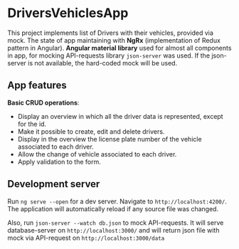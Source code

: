 # DriversVehiclesApp

This project implements list of Drivers with their vehicles, provided via mock. The state of app maintaining with **NgRx** (implementation of Redux pattern in Angular). **Angular material library** used for almost all components in app, for mocking API-requests library `json-server` was used. If the json-server is not available, the hard-coded mock will be used.

## App features

**Basic CRUD operations**:
+ Display an overview in which all the driver data is represented, except for the id.
+ Make it possible to create, edit and delete drivers.
+ Display in the overview the license plate number of the vehicle associated
to each driver.
+ Allow the change of vehicle associated to each driver.
+ Apply validation to the form.

## Development server

Run `ng serve --open` for a dev server. Navigate to `http://localhost:4200/`. The application will automatically reload if any source file was changed.

Also, run `json-server --watch db.json` to mock API-requests. It will serve database-server on `http://localhost:3000/` and will return json file with mock via API-request on `http://localhost:3000/data`
